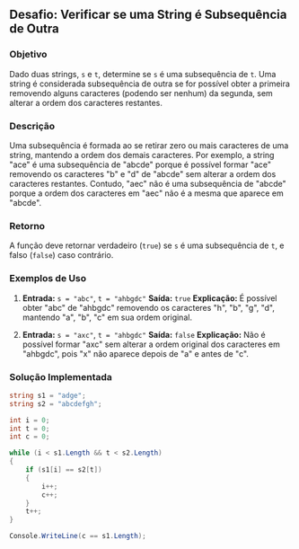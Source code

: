 ## Desafio: Verificar se uma String é Subsequência de Outra

### Objetivo
Dado duas strings, `s` e `t`, determine se `s` é uma subsequência de `t`. Uma string é considerada subsequência de outra se for possível obter a primeira removendo alguns caracteres (podendo ser nenhum) da segunda, sem alterar a ordem dos caracteres restantes.

### Descrição
Uma subsequência é formada ao se retirar zero ou mais caracteres de uma string, mantendo a ordem dos demais caracteres. Por exemplo, a string "ace" é uma subsequência de "abcde" porque é possível formar "ace" removendo os caracteres "b" e "d" de "abcde" sem alterar a ordem dos caracteres restantes. Contudo, "aec" não é uma subsequência de "abcde" porque a ordem dos caracteres em "aec" não é a mesma que aparece em "abcde".

### Retorno
A função deve retornar verdadeiro (`true`) se `s` é uma subsequência de `t`, e falso (`false`) caso contrário.

### Exemplos de Uso

1. **Entrada:** `s = "abc"`, `t = "ahbgdc"`
   **Saída:** `true`
   **Explicação:** É possível obter "abc" de "ahbgdc" removendo os caracteres "h", "b", "g", "d", mantendo "a", "b", "c" em sua ordem original.

2. **Entrada:** `s = "axc"`, `t = "ahbgdc"`
   **Saída:** `false`
   **Explicação:** Não é possível formar "axc" sem alterar a ordem original dos caracteres em "ahbgdc", pois "x" não aparece depois de "a" e antes de "c".

### Solução Implementada

```csharp
string s1 = "adge";
string s2 = "abcdefgh";

int i = 0;
int t = 0;
int c = 0;

while (i < s1.Length && t < s2.Length)
{
    if (s1[i] == s2[t])
    {
        i++;
        c++;
    }
    t++;
}

Console.WriteLine(c == s1.Length);
